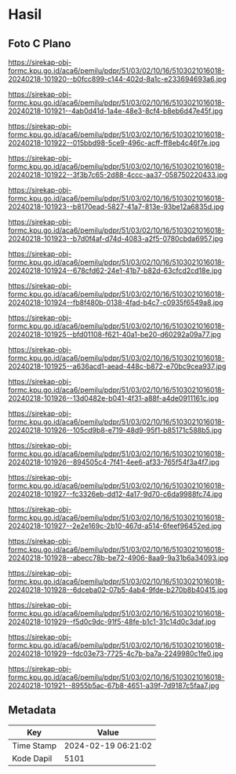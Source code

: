 # Hasil

## Foto C Plano

https://sirekap-obj-formc.kpu.go.id/aca6/pemilu/pdpr/51/03/02/10/16/5103021016018-20240218-101920--b0fcc899-c144-402d-8a1c-e233694693a6.jpg

https://sirekap-obj-formc.kpu.go.id/aca6/pemilu/pdpr/51/03/02/10/16/5103021016018-20240218-101921--4ab0d41d-1a4e-48e3-8cf4-b8eb6d47e45f.jpg

https://sirekap-obj-formc.kpu.go.id/aca6/pemilu/pdpr/51/03/02/10/16/5103021016018-20240218-101922--015bbd98-5ce9-496c-acff-ff8eb4c46f7e.jpg

https://sirekap-obj-formc.kpu.go.id/aca6/pemilu/pdpr/51/03/02/10/16/5103021016018-20240218-101922--3f3b7c65-2d88-4ccc-aa37-058750220433.jpg

https://sirekap-obj-formc.kpu.go.id/aca6/pemilu/pdpr/51/03/02/10/16/5103021016018-20240218-101923--b8170ead-5827-41a7-813e-93be12a6835d.jpg

https://sirekap-obj-formc.kpu.go.id/aca6/pemilu/pdpr/51/03/02/10/16/5103021016018-20240218-101923--b7d0f4af-d74d-4083-a2f5-0780cbda6957.jpg

https://sirekap-obj-formc.kpu.go.id/aca6/pemilu/pdpr/51/03/02/10/16/5103021016018-20240218-101924--678cfd62-24e1-41b7-b82d-63cfcd2cd18e.jpg

https://sirekap-obj-formc.kpu.go.id/aca6/pemilu/pdpr/51/03/02/10/16/5103021016018-20240218-101924--fb8f480b-0138-4fad-b4c7-c0935f6549a8.jpg

https://sirekap-obj-formc.kpu.go.id/aca6/pemilu/pdpr/51/03/02/10/16/5103021016018-20240218-101925--bfd01108-f621-40a1-be20-d60292a09a77.jpg

https://sirekap-obj-formc.kpu.go.id/aca6/pemilu/pdpr/51/03/02/10/16/5103021016018-20240218-101925--a636acd1-aead-448c-b872-e70bc9cea937.jpg

https://sirekap-obj-formc.kpu.go.id/aca6/pemilu/pdpr/51/03/02/10/16/5103021016018-20240218-101926--13d0482e-b041-4f31-a88f-a4de0911161c.jpg

https://sirekap-obj-formc.kpu.go.id/aca6/pemilu/pdpr/51/03/02/10/16/5103021016018-20240218-101926--105cd9b8-e719-48d9-95f1-b85171c588b5.jpg

https://sirekap-obj-formc.kpu.go.id/aca6/pemilu/pdpr/51/03/02/10/16/5103021016018-20240218-101926--894505c4-7f41-4ee6-af33-765f54f3a4f7.jpg

https://sirekap-obj-formc.kpu.go.id/aca6/pemilu/pdpr/51/03/02/10/16/5103021016018-20240218-101927--fc3326eb-dd12-4a17-9d70-c6da9988fc74.jpg

https://sirekap-obj-formc.kpu.go.id/aca6/pemilu/pdpr/51/03/02/10/16/5103021016018-20240218-101927--2e2e169c-2b10-467d-a514-6feef96452ed.jpg

https://sirekap-obj-formc.kpu.go.id/aca6/pemilu/pdpr/51/03/02/10/16/5103021016018-20240218-101928--abecc78b-be72-4906-8aa9-9a31b6a34093.jpg

https://sirekap-obj-formc.kpu.go.id/aca6/pemilu/pdpr/51/03/02/10/16/5103021016018-20240218-101928--6dceba02-07b5-4ab4-9fde-b270b8b40415.jpg

https://sirekap-obj-formc.kpu.go.id/aca6/pemilu/pdpr/51/03/02/10/16/5103021016018-20240218-101929--f5d0c9dc-91f5-48fe-b1c1-31c14d0c3daf.jpg

https://sirekap-obj-formc.kpu.go.id/aca6/pemilu/pdpr/51/03/02/10/16/5103021016018-20240218-101929--fdc03e73-7725-4c7b-ba7a-2249980c1fe0.jpg

https://sirekap-obj-formc.kpu.go.id/aca6/pemilu/pdpr/51/03/02/10/16/5103021016018-20240218-101921--8955b5ac-67b8-4651-a39f-7d9187c5faa7.jpg


## Metadata

| Key        | Value               |
| ---------- | ------------------- |
| Time Stamp | 2024-02-19 06:21:02 |
| Kode Dapil | 5101                |



